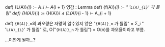 def) {L(A)}_{i} := A_i ⊢ A_{i + 1}
영감 : Lemma
def) {f(A)}_{i} := " '`L(A)_{i}`' 가 틀림"
def) {H(A)}_{i} := {H(A)}_i ∧ {L(A)}_{i - 1} ⊢ A_{i + 1}

def)
`{H(A)}_n`의 과오량은 자명히 알수있지 않은
"`{H(A)}_n` 가 틀림" = Σ_i " '`L(A)_{i}`' 가 틀림"
로, O("`{H(A)}_n` 가 틀림") = O(n)를 과오율이라고 부름.

...이딴게 될까...?
